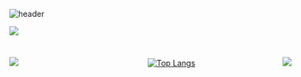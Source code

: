 
![header](https://capsule-render.vercel.app/api?type=soft&color=auto&height=150&section=header&text=ParkKyuIl&fontSize=80&animation=twinkling)

<a href="https://hits.seeyoufarm.com"><img src="https://hits.seeyoufarm.com/api/count/incr/badge.svg?url=https%3A%2F%2Fgithub.com%2FParkKyuIl&count_bg=%2379C83D&title_bg=%23555555&icon=&icon_color=%23E7E7E7&title=hits&edge_flat=false"/></a>
#


                           　　　[![Top Langs](https://github-readme-stats.vercel.app/api?username=parkkyuil&count_private=true&include_all_commits=true&show_icons=true&hide=html&theme=radical)](https://github.com/anuraghazra/github-readme-stats)
<img align ='left' src = "https://github-readme-stats.vercel.app/api/top-langs/?username=ParkKyuIl&layout=compact">       
<img align='right' src="http://mazassumnida.wtf/api/v2/generate_badge?boj=totopark0">



